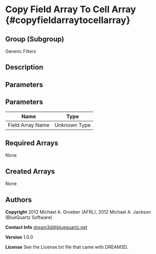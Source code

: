 Copy Field Array To Cell Array {#copyfieldarraytocellarray}
==============================

## Group (Subgroup) ##
Generic Filters

## Description ##


## Parameters ##


## Parameters ##

| Name | Type |
|------|------|
| Field Array Name | Unknown Type |

## Required Arrays ##
None




## Created Arrays ##
None





## Authors ##

**Copyright** 2012 Michael A. Groeber (AFRL), 2012 Michael A. Jackson (BlueQuartz Software)

**Contact Info** dream3d@bluequartz.net

**Version** 1.0.0

**License**  See the License.txt file that came with DREAM3D.


